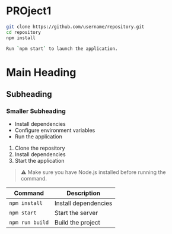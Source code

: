 # PROject1

```bash
git clone https://github.com/username/repository.git
cd repository
npm install

Run `npm start` to launch the application.
```
# Main Heading
## Subheading
### Smaller Subheading

- Install dependencies
- Configure environment variables
- Run the application

1. Clone the repository
2. Install dependencies
3. Start the application

> ⚠️ Make sure you have Node.js installed before running the command.

| Command | Description |
|---------|-------------|
| `npm install` | Install dependencies |
| `npm start` | Start the server |
| `npm run build` | Build the project |
